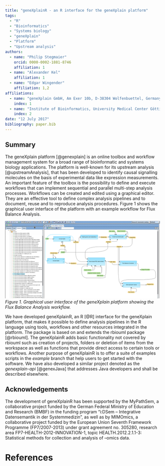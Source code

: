 ```yaml
---
title: "geneXplainR - an R interface for the geneXplain platform"
tags:
  - "R"
  - "Bioinformatics"
  - "Systems biology"
  - "geneXplain"
  - "Platform"
  - "Upstream analysis"
authors:
  - name: "Philip Stegmaier"
    orcid: 0000-0002-1881-8746
    affiliation: 1
  - name: "Alexander Kel"
    affiliation: 1
  - name: "Edgar Wingender"
    affiliation: 1,2
affiliations:
  - name: "geneXplain GmbH, Am Exer 10b, D-38304 Wolfenbuettel, Germany"
    index: 1
  - name: "Institute of Bioinformatics, University Medical Center Göttingen, D-37077 Göttingen, Germany"
    index: 2
date: "12 July 2017"
bibliography: paper.bib
---
```


## Summary

The geneXplain platform [@genexplain] is an online toolbox and workflow management
system for a broad range of bioinformatic and systems biology applications. The 
platform is well-known for its upstream analysis [@upstreamAnalysis], that has 
been developed to identify causal signalling molecules on the basis of experimental
data like expression measurements. An important feature of the toolbox is the
possibility to define and execute workflows that can implement sequential and
parallel multi-step analysis processes.  Workflows can be created and edited using 
a graphical editor. They are an effective tool to define complex analysis pipelines
and to document, reuse and to reproduce analysis procedures. Figure 1 shows the 
graphical user interface of the platform with an example workflow for Flux Balance Analysis.

![A workflow in the geneXplain platform](workflow.png)
*Figure 1. Graphical user interface of the geneXplain platform showing the Flux Balance Analysis workflow.*

We have developed geneXplainR, an R [@R] interface for the geneXplain platform, that
makes it possible to define analysis pipelines in the R language using
tools, workflows and other resources integrated in the platform. The package
is based on and extends the rbiouml package [@rbiouml]. The geneXplainR adds basic 
functionality not covered by rbiouml such as creation of projects, folders 
or deletion of items from the workspace as well as functions that provide 
direct access to certain tools or workflows. Another purpose of geneXplainR is
to offer a suite of examples scripts in the *example* branch that help users
to get started with the software. We have also developed a similar project denoted as
the *genexplain-api* [@genexJava] that addresses Java developers and
shall be described elsewhere.


## Acknowledgements

The development of geneXplainR has been supported by the MyPathSem,
a collaborative project funded by the German Federal Ministry of Education 
and Research (BMBF) in the funding program “i:DSem – Integrative Datensemantik
in der Systemmedizin”, as well as by MIMOmics, a collaborative project funded 
by the European Union Seventh Framework Programme (FP7/2007-2013) under grant
agreement no. 305280, research area FP7-HEALTH-2012-INNOVATION-1, topic 
HEALTH.2012.2.1.1-3: Statistical methods for collection and analysis of –omics data.

# References
